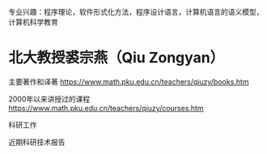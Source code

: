 




专业兴趣：程序理论，软件形式化方法，程序设计语言，计算机语言的语义模型，计算机科学教育

# 北大教授裘宗燕（Qiu Zongyan）



主要著作和译著 https://www.math.pku.edu.cn/teachers/qiuzy/books.htm


2000年以来讲授过的课程  https://www.math.pku.edu.cn/teachers/qiuzy/courses.htm

科研工作

近期科研技术报告














































